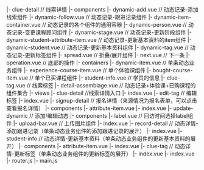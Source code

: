 |- clue-detail // 线索详情
  |- components
    |- dynamic-add.vue // 动态记录-添加线索组件
    |- dynamic-follow.vue // 动态记录-跟进记录组件
    |- dynamic-item-container.vue // 动态记录的各个组件的通用容器
    |- dynamic-person.vue // 动态记录-变更课程顾问组件
    |- dynamic-stage.vue // 动态记录-更新阶段组件
    |- dynamic-student-attribute-item.vue // 动态记录-更新基本资料的item组件
    |- dynamic-student.vue // 动态记录-更新基本资料组件
    |- dynamic-tag.vue // 动态记录-更新标签组件
    |- spread.vue // 折叠/展开组件
    |- next.vue // 下一条
    |- operation.vue // 底部的操作
  |- containers
    |- dynamic-item.vue // 单条动态业务组件
    |- experience-course-item.vue // 单个体验课组件
    |- bought-course-item.vue // 单个已买课程组件
    |- student-info.vue // 学员的信息
    |- clue-tag.vue // 线索标签
    |- detail-assemblage.vue // 动态记录+体验课+已购课程的组件集合
  |- views
    |- clue-detail //线索详情入口
      |- index.vue
    |- edit-tag // 编辑标签
      |- index.vue
    |- signup-detail // 报名详情（来源情况为报名表单，可以点击查看报名详情）
      |- components
        |- attribute-item.vue
      |- index.vue
    |- update-dynamic // 添加/编辑动态
      |- components
        |- label.vue // 回访时间选择label组件
        |- upload-bar.vue // 上传图片组件
      |- index.vue
    |- record-detail // 动态详情-添加跟进记录（单条动态业务组件的添加跟进记录的展开）
      |- index.vue
    |- student-info // 动态详情-更新基本资料（单条动态业务组件的更新基本资料的展开）
      |- components
        |- attribute-item.vue
      |- index.vue
    |- clue-tag // 动态详情-更新标签（单条动态业务组件的更新标签的展开）
      |- index.vue
  |- index.vue
  |- router.js
  |- main.js
  